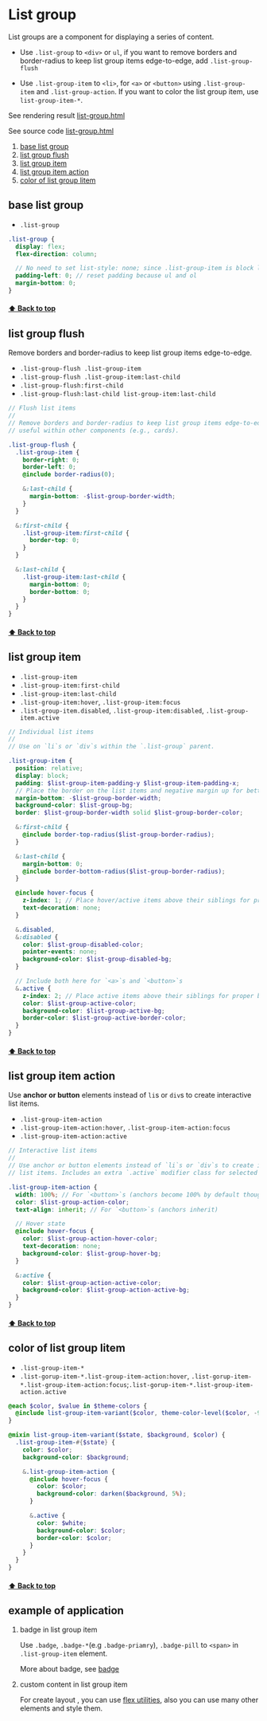 [0.0]: #List-group
[1.0]: #base-list-group
[2.0]: #list-group-flush
[3.0]: #list-group-item
[4.0]: #list-group-item-action
[5.0]: #color-of-list-group-litem

[01]: https://823406519.github.io/Bootstrap/Appendix/3Components-C-List-group.html
[02]: ../Appendix/3Components-C-List-group.html

[1]: 20000Badges.md
[2]: ../4Utilities/70000Flex.md

# List group
List groups are a component for displaying a series of content.

* Use `.list-group` to `<div>` or `ul`, if you want to remove borders and border-radius to keep list group items edge-to-edge, add `.list-group-flush`

* Use `.list-group-item` to `<li>`, for `<a>` or `<button>` using `.list-group-item` and `.list-group-action`. If you want to color the list group item, use `list-group-item-*`.

See rendering result [list-group.html][01]

See source code [list-group.html][02]

1. [base list group][1.0]
2. [list group flush][2.0]
3. [list group item][3.0]
4. [list group item action][4.0]
5. [color of list group litem][5.0]

## base list group
* `.list-group`
```SCSS
.list-group {
  display: flex;
  flex-direction: column;

  // No need to set list-style: none; since .list-group-item is block level
  padding-left: 0; // reset padding because ul and ol
  margin-bottom: 0;
}

```
#### [⬆ Back to top][0.0]


## list group flush
Remove borders and border-radius to keep list group items edge-to-edge.

* `.list-group-flush .list-group-item`
* `.list-group-flush .list-group-item:last-child`
* `.list-group-flush:first-child`
* `.list-group-flush:last-child list-group-item:last-child`
```SCSS
// Flush list items
//
// Remove borders and border-radius to keep list group items edge-to-edge. Most
// useful within other components (e.g., cards).

.list-group-flush {
  .list-group-item {
    border-right: 0;
    border-left: 0;
    @include border-radius(0);

    &:last-child {
      margin-bottom: -$list-group-border-width;
    }
  }

  &:first-child {
    .list-group-item:first-child {
      border-top: 0;
    }
  }

  &:last-child {
    .list-group-item:last-child {
      margin-bottom: 0;
      border-bottom: 0;
    }
  }
}
```
#### [⬆ Back to top][0.0]


## list group item
* `.list-group-item`
* `.list-group-item:first-child`
* `.list-group-item:last-child`
* `.list-group-item:hover`, `.list-group-item:focus`
* `.list-group-item.disabled`, `.list-group-item:disabled`, `.list-group-item.active`
```SCSS
// Individual list items
//
// Use on `li`s or `div`s within the `.list-group` parent.

.list-group-item {
  position: relative;
  display: block;
  padding: $list-group-item-padding-y $list-group-item-padding-x;
  // Place the border on the list items and negative margin up for better styling
  margin-bottom: -$list-group-border-width;
  background-color: $list-group-bg;
  border: $list-group-border-width solid $list-group-border-color;

  &:first-child {
    @include border-top-radius($list-group-border-radius);
  }

  &:last-child {
    margin-bottom: 0;
    @include border-bottom-radius($list-group-border-radius);
  }

  @include hover-focus {
    z-index: 1; // Place hover/active items above their siblings for proper border styling
    text-decoration: none;
  }

  &.disabled,
  &:disabled {
    color: $list-group-disabled-color;
    pointer-events: none;
    background-color: $list-group-disabled-bg;
  }

  // Include both here for `<a>`s and `<button>`s
  &.active {
    z-index: 2; // Place active items above their siblings for proper border styling
    color: $list-group-active-color;
    background-color: $list-group-active-bg;
    border-color: $list-group-active-border-color;
  }
}
```

#### [⬆ Back to top][0.0]


## list group item action
Use **anchor or button** elements instead of `li`s or `div`s to create interactive list items. 

* `.list-group-item-action`
* `.list-group-item-action:hover`, `.list-group-item-action:focus`
* `.list-group-item-action:active`
```SCSS
// Interactive list items
//
// Use anchor or button elements instead of `li`s or `div`s to create interactive
// list items. Includes an extra `.active` modifier class for selected items.

.list-group-item-action {
  width: 100%; // For `<button>`s (anchors become 100% by default though)
  color: $list-group-action-color;
  text-align: inherit; // For `<button>`s (anchors inherit)

  // Hover state
  @include hover-focus {
    color: $list-group-action-hover-color;
    text-decoration: none;
    background-color: $list-group-hover-bg;
  }

  &:active {
    color: $list-group-action-active-color;
    background-color: $list-group-action-active-bg;
  }
}
```
#### [⬆ Back to top][0.0]


## color of list group litem
* `.list-group-item-*`
* `.list-gorup-item-*.list-group-item-action:hover`, `.list-gorup-item-*.list-group-item-action:focus`;`.list-gorup-item-*.list-group-item-action.active`
```SCSS
@each $color, $value in $theme-colors {
  @include list-group-item-variant($color, theme-color-level($color, -9), theme-color-level($color, 6));
}

@mixin list-group-item-variant($state, $background, $color) {
  .list-group-item-#{$state} {
    color: $color;
    background-color: $background;

    &.list-group-item-action {
      @include hover-focus {
        color: $color;
        background-color: darken($background, 5%);
      }

      &.active {
        color: $white;
        background-color: $color;
        border-color: $color;
      }
    }
  }
}
```
#### [⬆ Back to top][0.0]

## example of application
1. badge in list group item

    Use `.badge`, `.badge-*`(e.g `.badge-priamry`), `.badge-pill` to `<span>` in `.list-group-item` element.

    More about badge, see [badge][1]

2. custom content in list group item

    For create layout , you can use [flex utilities][2], also you can use many other elements and style them.

